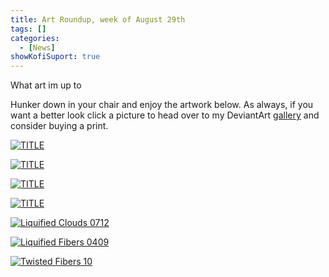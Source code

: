 ```yaml
---
title: Art Roundup, week of August 29th
tags: []
categories:
  - [News]
showKofiSuport: true
---
```

What art im up to<!-- more -->

Hunker down in your chair and enjoy the artwork below. As always, if you want a better look click a picture to head over to my DeviantArt [gallery](https://www.deviantart.com/stevenmeehan/gallery/all) and consider buying a print.

<div class="center">

[![TITLE](IMAGE-LINK "TITLE")](PAGE-URL)

</div>

<div class="center">

[![TITLE](IMAGE-LINK "TITLE")](PAGE-URL)

</div>

<div class="center">

[![TITLE](IMAGE-LINK "TITLE")](PAGE-URL)

</div>

<div class="center">

[![TITLE](IMAGE-LINK "TITLE")](PAGE-URL)

</div>

<div class="center">

[![Liquified Clouds 0712](IMAGE-LINK "Liquified Clouds 0712")](PAGE-URL)

</div>

<div class="center">

[![Liquified Fibers 0409](IMAGE-LINK "Liquified Fibers 0409")](PAGE-URL)

</div>

<div class="center">

[![Twisted Fibers 10](IMAGE-LINK "Twisted Fibers 10")](PAGE-URL)

</div>